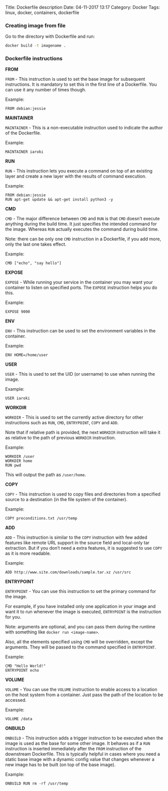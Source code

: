 Title: Dockerfile description
Date: 04-11-2017 13:17
Category: Docker
Tags: linux, docker, containers, dockerfile

### Creating image from file

Go to the directory with Dockerfile and run:
```bash
docker build -t imagename .
```

### Dockerfile instructions

**FROM**

`FROM` - This instruction is used to set the base image for subsequent instructions. It is mandatory to set this in the first line of a Dockerfile. You can use it any number of times though.

Example:
```
FROM debian:jessie
```

**MAINTAINER**

`MAINTAINER` - This is a non-executable instruction used to indicate the author of the Dockerfile.

Example:
```
MAINTAINER iaroki
```

**RUN**

`RUN` - This instruction lets you execute a command on top of an existing layer and create a new layer with the results of command execution.

Example:
```
FROM debian:jessie
RUN apt-get update && apt-get install python3 -y
```

**CMD**

`CMD` - The major difference between `CMD` and `RUN` is that `CMD` doesn’t execute anything during the build time. It just specifies the intended command for the image. Whereas `RUN` actually executes the command during build time.

Note: there can be only one `CMD` instruction in a Dockerfile, if you add more, only the last one takes effect.

Example:
```
CMD ["echo", "say hello"]
```

**EXPOSE**

`EXPOSE` - While running your service in the container you may want your container to listen on specified ports. The `EXPOSE` instruction helps you do this.

Example:
```
EXPOSE 9000
```

**ENV**

`ENV` - This instruction can be used to set the environment variables in the container.

Example:
```
ENV HOME=/home/user
```

**USER**

`USER` - This is used to set the UID (or username) to use when running the image.

Example:
```
USER iaroki
```

**WORKDIR**

`WORKDIR` - This is used to set the currently active directory for other instructions such as `RUN`, `CMD`, `ENTRYPOINT`, `COPY` and `ADD`.

Note that if relative path is provided, the next `WORKDIR` instruction will take it as relative to the path of previous `WORKDIR` instruction.

Example:
```
WORKDIR /user
WORKDIR home
RUN pwd
```
This will output the path as `/user/home`.

**COPY**

`COPY` - This instruction is used to copy files and directories from a specified source to a destination (in the file system of the container).

Example:
```
COPY preconditions.txt /usr/temp
```

**ADD**

`ADD` - This instruction is similar to the `COPY` instruction with few added features like remote URL support in the source field and local-only tar extraction. But if you don’t need a extra features, it is suggested to use `COPY` as it is more readable.

Example:
```
ADD http://www.site.com/downloads/sample.tar.xz /usr/src
```

**ENTRYPOINT**

`ENTRYPOINT` - You can use this instruction to set the primary command for the image.

For example, if you have installed only one application in your image and want it to run whenever the image is executed, `ENTRYPOINT` is the instruction for you.

Note: arguments are optional, and you can pass them during the runtime with something like `docker run <image-name>`.

Also, all the elements specified using `CMD` will be overridden, except the arguments. They will be passed to the command specified in `ENTRYPOINT`.

Example:
```
CMD "Hello World!"
ENTRYPOINT echo
```

**VOLUME**

`VOLUME` - You can use the `VOLUME` instruction to enable access to a location on the host system from a container. Just pass the path of the location to be accessed.

Example:
```
VOLUME /data
```

**ONBUILD**

`ONBUILD` - This instruction adds a trigger instruction to be executed when the image is used as the base for some other image. It behaves as if a `RUN` instruction is inserted immediately after the `FROM` instruction of the downstream Dockerfile. This is typically helpful in cases where you need a static base image with a dynamic config value that changes whenever a new image has to be built (on top of the base image).

Example:
```
ONBUILD RUN rm -rf /usr/temp
```

